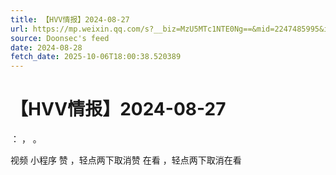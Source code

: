 ```yaml
---
title: 【HVV情报】2024-08-27
url: https://mp.weixin.qq.com/s?__biz=MzU5MTc1NTE0Ng==&mid=2247485995&idx=1&sn=182925c4a7e56efdaba94038caf9d1ba
source: Doonsec's feed
date: 2024-08-28
fetch_date: 2025-10-06T18:00:38.520389
---
```


# 【HVV情报】2024-08-27

：
，
。

视频
小程序
赞
，轻点两下取消赞
在看
，轻点两下取消在看